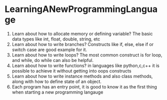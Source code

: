 # LearningANewProgrammingLanguage

1. Learn about how to allocate memory or defining variable? The basic data types like int, float, double, string, etc
2. Learn about how to write branches? Constructs like if, else, else if or switch case are good example for it.
3. Learn about how to write loops? The most common construct is for loop, and while, do while can also be helpful.
4. Learn about how to write functions? in languages like python,c,c++ it is possible to achieve it without getting into oops constructs
5. Learn about how to write instance methods and also class methods, along with how to define state of an object.
6. Each program has an entry point, it is good to know it as the first thing when starting a new programming langauge
